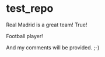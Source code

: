 # test_repo
Real Madrid is a great team! 
True!

Football player!

And my comments will be provided. ;-)

